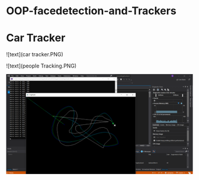 # OOP-facedetection-and-Trackers
<h1>Car Tracker</h1>
![text](car tracker.PNG)


![text](people Tracking.PNG)

![text](mouse.PNG)
